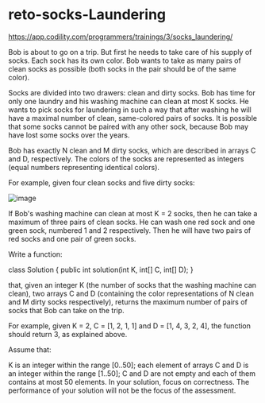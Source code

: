 # reto-socks-Laundering

https://app.codility.com/programmers/trainings/3/socks_laundering/

Bob is about to go on a trip. But first he needs to take care of his supply of socks. Each sock has its own color. Bob wants to take as many pairs of clean socks as possible (both socks in the pair should be of the same color).

Socks are divided into two drawers: clean and dirty socks. Bob has time for only one laundry and his washing machine can clean at most K socks. He wants to pick socks for laundering in such a way that after washing he will have a maximal number of clean, same-colored pairs of socks. It is possible that some socks cannot be paired with any other sock, because Bob may have lost some socks over the years.

Bob has exactly N clean and M dirty socks, which are described in arrays C and D, respectively. The colors of the socks are represented as integers (equal numbers representing identical colors).

For example, given four clean socks and five dirty socks:

![image](https://user-images.githubusercontent.com/115722975/202677971-f389ae73-49bc-4309-b8cc-89018d4cf4bd.png)


If Bob's washing machine can clean at most K = 2 socks, then he can take a maximum of three pairs of clean socks. He can wash one red sock and one green sock, numbered 1 and 2 respectively. Then he will have two pairs of red socks and one pair of green socks.

Write a function:

class Solution { public int solution(int K, int[] C, int[] D); }

that, given an integer K (the number of socks that the washing machine can clean), two arrays C and D (containing the color representations of N clean and M dirty socks respectively), returns the maximum number of pairs of socks that Bob can take on the trip.

For example, given K = 2, C = [1, 2, 1, 1] and D = [1, 4, 3, 2, 4], the function should return 3, as explained above.

Assume that:

K is an integer within the range [0..50];
each element of arrays C and D is an integer within the range [1..50];
C and D are not empty and each of them contains at most 50 elements.
In your solution, focus on correctness. The performance of your solution will not be the focus of the assessment.
